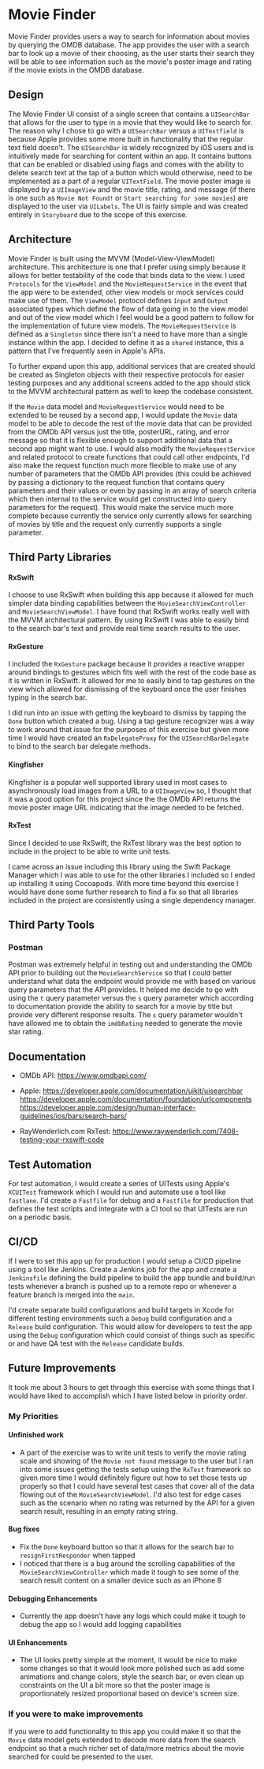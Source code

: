 # Movie Finder

Movie Finder provides users a way to search for information about movies by querying the OMDB database. The app provides the user with a search bar to look up a movie of their choosing, as the user starts their search they will be able to see information such as the movie's poster image and rating if the movie exists in the OMDB database.

## Design
The Movie Finder UI consist of a single screen that contains a `UISearchBar` that allows for the user to type in a movie that they would like to search for. The reason why I chose to go with a `UISearchBar` versus a `UITextfield` is because Apple provides some more built in functionality that the regular text field doesn't. The `UISearchBar` is widely recognized by iOS users and is intuitively made for searching for content within an app. It contains buttons that can be enabled or disabled using flags and comes with the ability to delete search text at the tap of a button which would otherwise, need to be implemented as a part of a regular `UITextField`. The movie poster image is displayed by a `UIImageView` and the movie title, rating, and message (if there is one such as `Movie Not Found!` or `Start searching for some movies`) are displayed to the user via `UILabels`. The UI is fairly simple and was created entirely in `Storyboard` due to the scope of this exercise.

## Architecture
Movie Finder is built using the MVVM (Model-View-ViewModel) architecture. This architecture is one that I prefer using simply because it allows for better testability of the code that binds data to the view. I used `Protocols` for the `ViewModel` and the `MovieRequestService` in the event that the app were to be extended, other view models or mock services could make use of them. The `ViewModel` protocol defines `Input` and `Output` associated types which define the flow of data going in to the view model and out of the view model which I feel would be a good pattern to follow for the implementation of future view models. The `MovieRequestService` is defined as a `Singleton` since there isn't a need to have more than a single instance within the app. I decided to define it as a `shared` instance, this a pattern that I've frequently seen in Apple's APIs.

To further expand upon this app, additional services that are created should be created as Singleton objects with their respective protocols for easier testing purposes and any additional screens added to the app should stick to the MVVM architectural pattern as well to keep the codebase consistent.

If the `Movie` data model and `MovieRequestService` would need to be extended to be reused by a second app, I would update the `Movie` data model to be able to decode the rest of the movie data that can be provided from the OMDb API versus just the title, posterURL, rating, and error message so that it is flexible enough to support additional data that a second app might want to use. I would also modify the `MovieRequestService` and related protocol to create functions that could call other endpoints, I'd also make the request function much more flexible to make use of any number of parameters that the OMDb API provides (this could be achieved by passing a dictionary to the request function that contains query parameters and their values or even by passing in an array of search criteria which then internal to the service would get constructed into query parameters for the request). This would make the service much more complete because currently the service only currently allows for searching of movies by title and the request only currently supports a single parameter.

## Third Party Libraries

#### RxSwift
I choose to use RxSwift when building this app because it allowed for much simpler data binding capabilities between the `MovieSearchViewController` and `MovieSearchViewModel`. I have found that RxSwift works really well with the MVVM architectural pattern. By using RxSwift I was able to easily bind to the search bar's text and provide real time search results to the user.

#### RxGesture
I included the `RxGesture` package because it provides a reactive wrapper around bindings to gestures which fits well with the rest of the code base as it is written in RxSwift. It allowed for me to easily bind to tap gestures on the view which allowed for dismissing of the keyboard once the user finishes typing in the search bar.

I did run into an issue with getting the keyboard to dismiss by tapping the `Done` button which created a bug. Using a tap gesture recognizer was a way to work around that issue for the purposes of this exercise but given more time I would have created an `RxDelegateProxy` for the `UISearchBarDelegate` to bind to the search bar delegate methods.  

#### Kingfisher
Kingfisher is a popular well supported library used in most cases to asynchronously load images from a URL to a `UIImageView` so, I thought that it was a good option for this project since the the OMDb API returns the movie poster image URL indicating that the image needed to be fetched.

#### RxTest
Since I decided to use RxSwift, the RxTest library was the best option to include in the project to be able to write unit tests.

I came across an issue including this library using the Swift Package Manager which I was able to use for the other libraries I included so I ended up installing it using Cocoapods. With more time beyond this exercise I would have done some further research to find a fix so that all libraries included in the project are consistently using a single dependency manager.

## Third Party Tools

### Postman
Postman was extremely helpful in testing out and understanding the OMDb API prior to building out the `MovieSearchService` so that I could better understand what data the endpoint would provide me with based on various query parameters that the API provides. It helped me decide to go with using the `t` query parameter versus the `s` query parameter which according to documentation provide the ability to search for a movie by title but provide very different response results. The `s` query parameter wouldn't have allowed me to obtain the `imdbRating` needed to generate the movie star rating.

## Documentation
- OMDb API:
https://www.omdbapi.com/

- Apple:
https://developer.apple.com/documentation/uikit/uisearchbar
https://developer.apple.com/documentation/foundation/urlcomponents
https://developer.apple.com/design/human-interface-guidelines/ios/bars/search-bars/

- RayWenderlich.com RxTest:
https://www.raywenderlich.com/7408-testing-your-rxswift-code

## Test Automation
For test automation, I would create a series of UITests using Apple's `XCUITest` framework which I would run and automate use a tool like `fastlane`. I'd create a `Fastfile` for debug and a `Fastfile` for production that defines the test scripts and integrate with a CI tool so that UITests are run on a periodic basis.

## CI/CD
If I were to set this app up for production I would setup a CI/CD pipeline using a tool like Jenkins. Create a Jenkins job for the app and create a `Jenkinsfile` defining the build pipeline to build the app bundle and build/run tests whenever a branch is pushed up to a remote repo or whenever a feature branch is merged into the `main`.

I'd create separate build configurations and build targets in Xcode for different testing environments such a `Debug` build configuration and a `Release` build configuration. This would allow for developers to test the app using the `Debug` configuration which could consist of things such as specific or and have QA test with the `Release` candidate builds.

## Future Improvements
It took me about 3 hours to get through this exercise with some things that I would have liked to accomplish which I have listed below in priority order.

### My Priorities
#### Unfinished work
- A part of the exercise was to write unit tests to verify the movie rating scale and showing of the `Movie not found` message to the user but I ran into some issues getting the tests setup using the `RxTest` framework so given more time I would definitely figure out how to set those tests up properly so that I could have several test cases that cover all of the data flowing out of the `MovieSearchViewModel`. I'd also test for edge cases such as the scenario when no rating was returned by the API for a given search result, resulting in an empty rating string.

#### Bug fixes
- Fix the `Done` keyboard button so that it allows for the search bar to `resignFirstResponder` when tapped
- I noticed that there is a bug around the scrolling capabilities of the `MovieSearchViewController` which made it tough to see some of the search result content on a smaller device such as an iPhone 8

#### Debugging Enhancements
- Currently the app doesn't have any logs which could make it tough to debug the app so I would add logging capabilities

#### UI Enhancements
- The UI looks pretty simple at the moment, it would be nice to make some changes so that it would look more polished such as add some animations and change colors, style the search bar, or even clean up constraints on the UI a bit more so that the poster image is proportionately resized proportional based on device's screen size.

### If you were to make improvements
If you were to add functionality to this app you could make it so that the `Movie` data model gets extended to decode more data from the search endpoint so that a much richer set of data/more metrics about the movie searched for could be presented to the user.
